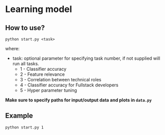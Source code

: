 # Learning model

## How to use?
```shell
python start.py <task>
```
where:
- task: optional parameter for specifying task number, if not supplied will run all tasks.
    - 1 - Classifier accuracy
    - 2 - Feature relevance
    - 3 - Correlation between technical roles
    - 4 - Classifier accuracy for Fullstack developers
    - 5 - Hyper parameter tuning

**Make sure to specify paths for input/output data and plots in `data.py`**

## Example
```shell
python start.py 1
```